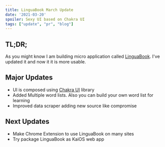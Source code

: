```yaml
---
title: LinguaBook March Update
date: '2021-03-20'
spoiler: Sexy UI based on Chakra UI
tags: ["update", "pr", "blog"]
---
```


## TL;DR;

As you might know I am building micro application called [LinguaBook](/linguabook). I've updated it and now it it is more usable.

## Major Updates

* UI is composed using [Chakra UI](https://chakra-ui.com/) library
* Added Multiple word lists. Also you can build your own word list for learning
* Improved data scraper adding new source like compromise

## Next Updates

* Make Chrome Extension to use LinguaBook on many sites
* Try package LinguaBook as KaiOS web app
